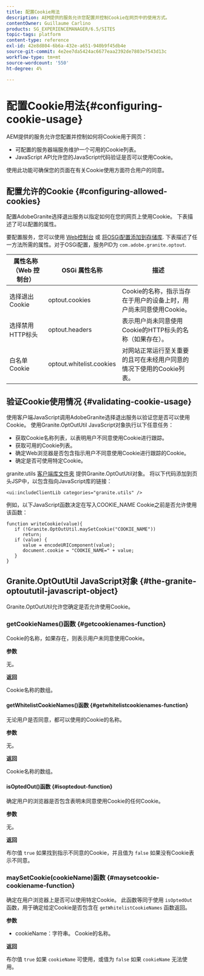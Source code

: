 ```yaml
---
title: 配置Cookie用法
description: AEM提供的服务允许您配置并控制Cookie在网页中的使用方式。
contentOwner: Guillaume Carlino
products: SG_EXPERIENCEMANAGER/6.5/SITES
topic-tags: platform
content-type: reference
exl-id: 42e8d804-6b6a-432e-a651-940b9f45db4e
source-git-commit: 4e2ee7da5424ac6677eaa2392de7803e7543d13c
workflow-type: tm+mt
source-wordcount: '550'
ht-degree: 4%

---
```


# 配置Cookie用法{#configuring-cookie-usage}

AEM提供的服务允许您配置并控制如何将Cookie用于网页：

* 可配置的服务器端服务维护一个可用的Cookie列表。
* JavaScript API允许您的JavaScript代码验证是否可以使用Cookie。

使用此功能可确保您的页面在有关Cookie使用方面符合用户的同意。

## 配置允许的Cookie {#configuring-allowed-cookies}

配置AdobeGranite选择退出服务以指定如何在您的网页上使用Cookie。 下表描述了可以配置的属性。

要配置服务，您可以使用 [Web控制台](/help/sites-deploying/configuring-osgi.md#osgi-configuration-with-the-web-console) 或 [将OSGi配置添加到存储库](/help/sites-deploying/configuring-osgi.md#adding-a-new-configuration-to-the-repository). 下表描述了任一方法所需的属性。对于OSGi配置，服务PID为 `com.adobe.granite.optout`.

| 属性名称（Web 控制台） | OSGi 属性名称 | 描述 |
|---|---|---|
| 选择退出Cookie | optout.cookies | Cookie的名称，指示当存在于用户的设备上时，用户尚未同意使用Cookie。 |
| 选择禁用HTTP标头 | optout.headers | 表示用户尚未同意使用Cookie的HTTP标头的名称（如果存在）。 |
| 白名单Cookie | optout.whitelist.cookies | 对网站正常运行至关重要的且可在未经用户同意的情况下使用的Cookie列表。 |

## 验证Cookie使用情况 {#validating-cookie-usage}

使用客户端JavaScript调用AdobeGranite选择退出服务以验证您是否可以使用Cookie。 使用Granite.OptOutUtil JavaScript对象执行以下任意任务：

* 获取Cookie名称列表，以表明用户不同意使用Cookie进行跟踪。
* 获取可用的Cookie列表。
* 确定Web浏览器是否包含指示用户不同意使用Cookie进行跟踪的Cookie。
* 确定是否可使用特定Cookie。

granite.utils [客户端库文件夹](/help/sites-developing/clientlibs.md#referencing-client-side-libraries) 提供Granite.OptOutUtil对象。 将以下代码添加到页头JSP中，以包含指向JavaScript库的链接：

`<ui:includeClientLib categories="granite.utils" />`

例如，以下JavaScript函数决定在写入COOKIE_NAME Cookie之前是否允许使用该函数：

```
function writeCookie(value){
   if (!Granite.OptOutUtil.maySetCookie("COOKIE_NAME"))
      return;
   if (value) {
      value = encodeURIComponent(value);
      document.cookie = "COOKIE_NAME=" + value;
   }
}
```

## Granite.OptOutUtil JavaScript对象 {#the-granite-optoututil-javascript-object}

Granite.OptOutUtil允许您确定是否允许使用Cookie。

### getCookieNames()函数 {#getcookienames-function}

Cookie的名称，如果存在，则表示用户未同意使用Cookie。

**参数**

无。

**返回**

Cookie名称的数组。

#### getWhitelistCookieNames()函数 {#getwhitelistcookienames-function}

无论用户是否同意，都可以使用的Cookie的名称。

**参数**

无。

**返回**

Cookie名称的数组。

#### isOptedOut()函数 {#isoptedout-function}

确定用户的浏览器是否包含表明未同意使用Cookie的任何Cookie。

**参数**

无。

**返回**

布尔值 `true` 如果找到指示不同意的Cookie，并且值为 `false` 如果没有Cookie表示不同意。

### maySetCookie(cookieName)函数 {#maysetcookie-cookiename-function}

确定在用户浏览器上是否可以使用特定Cookie。 此函数等同于使用 `isOptedOut` 函数，用于确定给定Cookie是否包含在 `getWhitelistCookieNames` 函数返回。

**参数**

* cookieName：字符串。 Cookie的名称。

**返回**

布尔值 `true` 如果 `cookieName` 可使用，或值为 `false` 如果 `cookieName` 无法使用。
